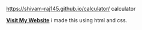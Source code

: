 https://shivam-raj145.github.io/calculator/ calculator 

 **[Visit My Website]([https://your-username.github.io/my-website/](https://shivam-raj145.github.io/calculator/))**
i made this using html and css.
